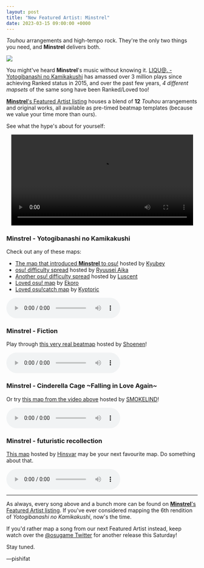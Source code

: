 ```yaml
---
layout: post
title: "New Featured Artist: Minstrel"
date: 2023-03-15 09:00:00 +0000
---
```


*Touhou* arrangements and high-tempo rock. They're the only two things you need, and **Minstrel** delivers both.

![](https://assets.ppy.sh/artists/349/header.jpg)

You might've heard **Minstrel**'s music without knowing it. [LIQU@. - Yotogibanashi no Kamikakushi](https://osu.ppy.sh/beatmapsets/236396) has amassed over 3 million plays since achieving Ranked status in 2015, and over the past few years, *4 different mapsets* of the same song have been Ranked/Loved too!

[**Minstrel**'s Featured Artist listing](https://osu.ppy.sh/beatmaps/artists/349) houses a blend of **12** *Touhou* arrangements and original works, all available as pre-timed beatmap templates (because we value your time more than ours).

See what the hype's about for yourself:

<div align="center">
    <video width="95%" controls>
        <source src="https://assets.ppy.sh/artists/349/release_showcase.mp4" type="video/mp4" preload="none">
    </video>
</div>

### Minstrel - Yotogibanashi no Kamikakushi

Check out any of these maps:

- [The map that introduced **Minstrel** to osu!](https://osu.ppy.sh/beatmapsets/236396) hosted by [Kyubey](https://osu.ppy.sh/users/2195646)
- [osu! difficulty spread](https://osu.ppy.sh/beatmapsets/1900605) hosted by [Ryuusei Aika](https://osu.ppy.sh/users/7777875)
- [Another osu! difficulty spread](https://osu.ppy.sh/beatmapsets/1907639) hosted by [Luscent](https://osu.ppy.sh/users/2688581)
- [Loved osu! map](https://osu.ppy.sh/beatmapsets/322808) by [Ekoro](https://osu.ppy.sh/users/284905)
- [Loved osu!catch map](https://osu.ppy.sh/beatmapsets/528694) by [Kyptoric](https://osu.ppy.sh/users/1361268)

<audio controls>
    <source src="https://assets.ppy.sh/artists/349/Yotogibanashi%20no%20Kamikakushi%2FMinstrel%20-%20Yotogibanashi%20no%20Kamikakushi.mp3">
</audio>

### Minstrel - Fiction

Play through [this very real beatmap](https://osu.ppy.sh/beatmapsets/1085793) hosted by [Shoenen](https://osu.ppy.sh/users/6404824)!

<audio controls>
    <source src="https://assets.ppy.sh/artists/349/recollection/Minstrel%20-%20Fiction.mp3">
</audio>

### Minstrel - Cinderella Cage ~Falling in Love Again~

Or try [this map from the video above](https://osu.ppy.sh/beatmapsets/1909142) hosted by [SMOKELIND](https://osu.ppy.sh/users/9327302)!

<audio controls>
    <source src="https://assets.ppy.sh/artists/349/Hopeless%20Desire%2FMinstrel%20-%20Cinderella%20Cage%20~Falling%20in%20Love%20Again~.mp3">
</audio>

### Minstrel - futuristic recollection

[This map](https://osu.ppy.sh/beatmapsets/1934280) hosted by [Hinsvar](https://osu.ppy.sh/users/1249323) may be your next favourite map. Do something about that.

<audio controls>
    <source src="https://assets.ppy.sh/artists/349/recollection/Minstrel%20-%20futuristic%20recollection.mp3">
</audio>

---

As always, every song above and a bunch more can be found on [**Minstrel**'s Featured Artist listing](https://osu.ppy.sh/beatmaps/artists/349). If you've ever considered mapping the 6th rendition of *Yotogibanashi no Kamikakushi*, now's the time.

If you'd rather map a song from our next Featured Artist instead, keep watch over the [@osugame Twitter](https://twitter.com/osugame) for another release this Saturday!

Stay tuned.

—pishifat
